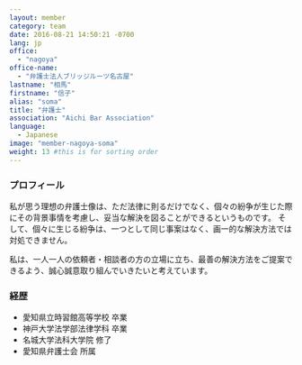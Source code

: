 ```yaml
---
layout: member
category: team
date: 2016-08-21 14:50:21 -0700
lang: jp
office:
  - "nagoya"
office-name:
  - "弁護士法人ブリッジルーツ名古屋"
lastname: "相馬"
firstname: "信子"
alias: "soma"
title: "弁護士"
association: "Aichi Bar Association"
language:
  - Japanese
image: "member-nagoya-soma"
weight: 13 #this is for sorting order
---
```


### プロフィール
私が思う理想の弁護士像は、ただ法律に則るだけでなく、個々の紛争が生じた際にその背景事情を考慮し、妥当な解決を図ることができるというものです。 そして、個々に生じる紛争は、一つとして同じ事案はなく、画一的な解決方法では対処できません。

私は、一人一人の依頼者・相談者の方の立場に立ち、最善の解決方法をご提案できるよう、誠心誠意取り組んでいきたいと考えています。

### 経歴
- 愛知県立時習館高等学校 卒業
- 神戸大学法学部法律学科 卒業
- 名城大学法科大学院 修了
- 愛知県弁護士会 所属
